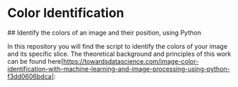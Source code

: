 # Color Identification

## Identify the colors of an image and their position, using Python 

In this repository you will find the script to identify the colors of your image and its specific slice. 
The theoretical background and principles of this work can be found here[https://towardsdatascience.com/image-color-identification-with-machine-learning-and-image-processing-using-python-f3dd0606bdca]:
